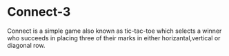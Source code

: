 # Connect-3
Connect is a simple game also known as tic-tac-toe which selects a winner who succeeds in placing three of their marks in either horizantal,vertical or diagonal row.
